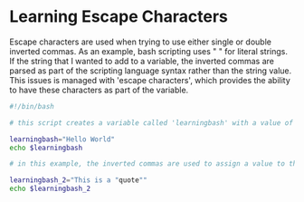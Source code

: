 # Learning Escape Characters
Escape characters are used when trying to use either single or double inverted commas.  As an example, bash scripting uses " " for literal strings.  If the string that I wanted to add to a variable, the inverted commas are parsed as part of the scripting language syntax rather than the string value.  This issues is managed with 'escape characters', which provides the ability to have these characters as part of the variable.

~~~ bash
#!/bin/bash

# this script creates a variable called 'learningbash' with a value of "Hello World" and then prints the value to the console.

learningbash="Hello World"
echo $learningbash

# in this example, the inverted commas are used to assign a value to the variable however this wont work if you if the variable requires a inverted comma in the variable

learningbash_2="This is a "quote""
echo $learningbash_2

~~~


